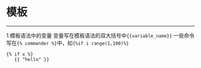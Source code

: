 # 模板
---

1.模板语法中的变量
变量写在模板语法的双大括号中`{{variable_name}}`
一些命令写在`{% commander %}`中，如`{%if i range(1,100)%}`

```
{% if x %}
   {{ "hello" }}
```
